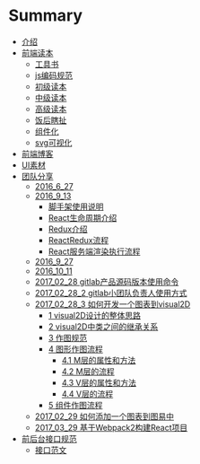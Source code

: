 <!--
@Author: haiwang
@Date:   2016-12-01 19:48:58
@Email:  violet0sea@163.com
@Last modified by:   haiwang
@Last modified time: 2017-03-29 11:06:13
-->



# Summary

* [介绍](README.md)
* [前端读本](books/qian_duan_du_ben.md)
  * [工具书](books/gongju.md)
  * [js编码规范](books/jsbian_ma_gui_fan.md)
  * [初级读本](books/chu_ji_du_ben.md)
  * [中级读本](books/zhong_ji_du_ben.md)
  * [高级读本](books/gao_ji_du_ben.md)
  * [饭后瞎扯](books/fan_hou_xia_che.md)
  * [组件化](books/zu_jian_hua.md)
  * [svg可视化](books/svgke_shi_hua.md)
* [前端博客](blog/qian_duan_bo_ke.md)
* [UI素材](ui/uisu_cai.md)
* [团队分享](team_share/tuan_dui_fen_xiang.md)
  * [2016\_6\_27](team_share/2016_6_27/2016_6_27.md)
  * [2016\_9\_13](team_share/2016_9_13/index.md)
    * [脚手架使用说明](team_share/2016_9_13/20160913/generator-hyfe.md)
    * [React生命周期介绍](team_share/2016_9_13/20160913/React服务端渲染执行流程.md)
    * [Redux介绍](team_share/2016_9_13/20160913/redux.md)
    * [ReactRedux流程](team_share/2016_9_13/reactredux流程.md)
    * [React服务端渲染执行流程](team_share/2016_9_13/React服务端渲染执行流程.md)
  * [2016\_9\_27](team_share/2016_9_27/ES6介绍.md)
  * [2016\_10\_11](team_share/2016_10_11/JavaScript编码规范.md)
  * [2017\_02\_28 gitlab产品源码版本使用命令](team_share/2017_02_28/2017_02_28-gitlab.md)
  * [2017\_02\_28\_2 gitlab小团队负责人使用方式](team_share/2017_02_28/2017_02_28_2-gitlab.md)
  * [2017\_02\_28\_3 如何开发一个图表到visual2D](team_share/2017_02_28/2017_02_28_3-visual2d.md)
    * [1 visual2D设计的整体思路](team_share/2017_02_28/2017_02_28_3-visual2d/1-visual2d.md)
    * [2 visual2D中类之间的继承关系](team_share/2017_02_28/2017_02_28_3-visual2d/2-visual2d.md)
    * [3 作图规范](team_share/2017_02_28/2017_02_28_3-visual2d/3.md)
    * [4 图形作图流程](team_share/2017_02_28/2017_02_28_3-visual2d/4.md)
      * [4.1  M层的属性和方法](team_share/2017_02_28/2017_02_28_3-visual2d/4/4.1-m.md)
      * [4.2 M层的流程](team_share/2017_02_28/2017_02_28_3-visual2d/4/4.2-m.md)
      * [4.3 V层的属性和方法](team_share/2017_02_28/2017_02_28_3-visual2d/4/4.3-v.md)
      * [4.4 V层的流程](team_share/2017_02_28/2017_02_28_3-visual2d/4/4.4-v.md)
    * [5 组件作图流程](team_share/2017_02_28/2017_02_28_3-visual2d/5.md)
  * [2017\_02\_29 如何添加一个图表到图易中](team_share/2016_6_27/2017_02_28_4.md)
  * [2017\_03\_29 基于Webpack2构建React项目](team_share/2017_03_29/2017_03_29_基于Webpack2构建React项目.md)
* [前后台接口规范](接口/qian_hou_tai_jie_kou_gui_fan.md)
  * [接口范文](接口/接口/jie_kou_fan_wen.md)

